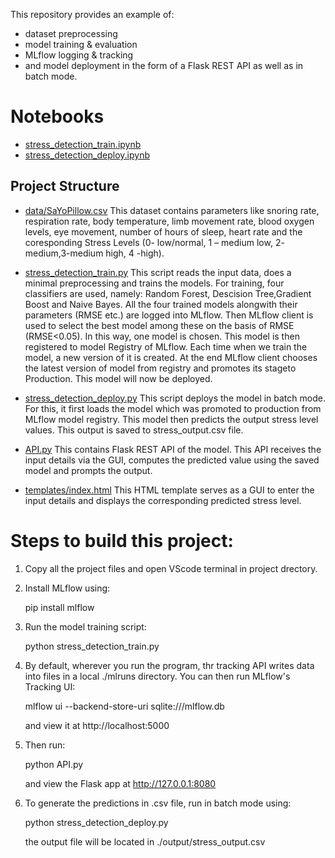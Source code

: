 This repository provides an example of:
- dataset preprocessing
- model training & evaluation
- MLflow logging & tracking 
- and model deployment in the form of a Flask REST API as well as in batch mode.

# Notebooks   
          
 - [stress_detection_train.ipynb](/stress_detection_train.ipynb)
 - [stress_detection_deploy.ipynb](/stress_detection_deploy.ipynb)
             
## Project Structure

- [data/SaYoPillow.csv](/data/SaYoPillow.csv)
        This dataset contains parameters like snoring rate, respiration rate, body temperature, limb movement rate, blood oxygen levels, eye movement, number of hours of sleep, heart rate and the coresponding Stress Levels (0- low/normal, 1 – medium low, 2- medium,3-medium high, 4 -high).

- [stress_detection_train.py](/stress_detection_train.py)
                        This script reads the input data, does a minimal preprocessing and trains the models. For training, four classifiers are used, namely: Random Forest, Descision Tree,Gradient Boost and Naive Bayes. All the four trained models alongwith their parameters (RMSE etc.) are logged into MLflow. Then MLflow client is used to select the best model among these on the 
basis of RMSE (RMSE<0.05). In this way, one model is chosen. This model is then registered to model Registry of MLflow. Each time when we train the model, a new version of it is created. At the end MLflow client chooses the latest version of model from registry and promotes its stageto Production. This model will now be deployed.

- [stress_detection_deploy.py](/stress_detection_deploy.py)
                          This script deploys the model in batch mode. For this, it first loads the model which was promoted to production from MLflow model registry. This model then predicts the output stress level values. This output is saved to stress_output.csv file.
                          
- [API.py](/API.py)
       This contains Flask REST API of the model. This API receives the input details via the GUI, computes the predicted value using the saved model and prompts the output. 
       
- [templates/index.html](/templates/index.html)
                    This HTML template serves as a GUI to enter the input details and displays the corresponding predicted stress level.
                    
# Steps to build this project:

1. Copy all the project files and open VScode terminal in project drectory.
2. Install MLflow using:

      pip install mlflow
       
3. Run the model training script:

      python stress_detection_train.py
      
 4. By default, wherever you run the program, thr tracking API writes data into files in a local 
    ./mlruns directory. You can then run MLflow's Tracking UI:
    
       mlflow ui --backend-store-uri sqlite:///mlflow.db
       
    and view it at http://localhost:5000
    
 5. Then run:

       python API.py
       
     and view the Flask app at http://127.0.0.1:8080
 
 6. To generate the predictions in .csv file, run in batch mode using:

       python stress_detection_deploy.py
       
     the output file will be located in ./output/stress_output.csv
     
 







